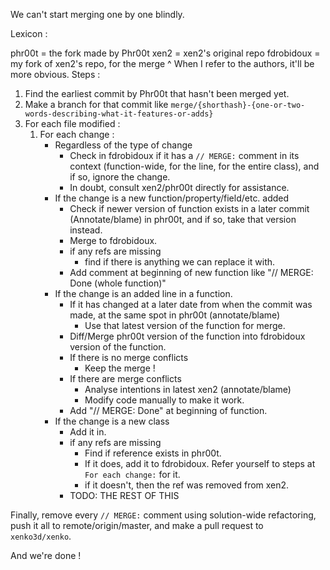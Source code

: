 We can't start merging one by one blindly.

Lexicon :

phr00t = the fork made by Phr00t
xen2 = xen2's original repo
fdrobidoux = my fork of xen2's repo, for the merge
^ When I refer to the authors, it'll be more obvious.
Steps :

1. Find the earliest commit by Phr00t that hasn't been merged yet.
2. Make a branch for that commit like `merge/{shorthash}-{one-or-two-words-describing-what-it-features-or-adds}`
3. For each file modified :
	1. For each change :
        - Regardless of the type of change
            - Check in fdrobidoux if it has a `// MERGE:` comment in its context (function-wide, for the line, for the entire class), and if so, ignore the change.
            - In doubt, consult xen2/phr00t directly for assistance.
        - If the change is a new function/property/field/etc. added
            - Check if newer version of function exists in a later commit (Annotate/blame) in phr00t, and if so, take that version instead.
            - Merge to fdrobidoux.
            - if any refs are missing
                - find if there is anything we can replace it with.
            - Add comment at beginning of new function like "// MERGE: Done (whole function)"
        - If the change is an added line in a function.
            - If it has changed at a later date from when the commit was made, at the same spot in phr00t (annotate/blame)
                - Use that latest version of the function for merge.
            - Diff/Merge phr00t version of the function into fdrobidoux version of the function.
            - If there is no merge conflicts
                - Keep the merge !
            - If there are merge conflicts
                - Analyse intentions in latest xen2 (annotate/blame)
                - Modify code manually to make it work.
            - Add "// MERGE: Done" at beginning of function.
        - If the change is a new class
            - Add it in.
            - if any refs are missing
                - Find if reference exists in phr00t.
                - If it does, add it to fdrobidoux. Refer yourself to steps at `For each change:` for it.
                - if it doesn't, then the ref was removed from xen2.
            - TODO: THE REST OF THIS

Finally, remove every `// MERGE:` comment using solution-wide refactoring, push it all to remote/origin/master, and make a pull request to `xenko3d/xenko`.

And we're done !
